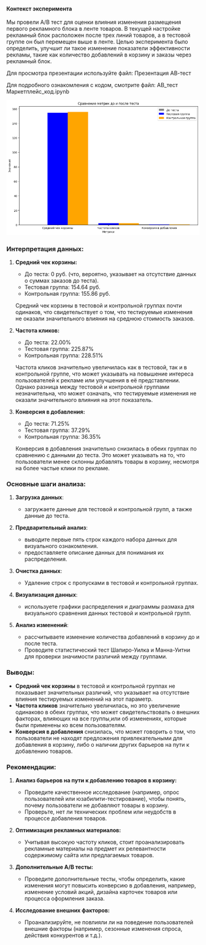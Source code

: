 #### Контекст эксперимента

Мы провели A/B тест для оценки влияния изменения размещения первого рекламного блока в ленте товаров. В текущей настройке рекламный блок расположен после трех линий товаров, а в тестовой группе он был перемещен выше в ленте. Целью эксперимента было определить, улучшит ли такое изменение показатели эффективности рекламы, такие как количество добавлений в корзину и заказы через рекламный блок.

Для просмотра презентации используйте файл: Презентация АВ-тест

Для подробного ознакомления с кодом, смотрите файл: АВ_тест Маркетплейс_код.ipynb

 ![Сравнение основных метрик](https://github.com/YugaScFM/AB_test_Marketplace/blob/main/загруженное%20(4).png)
     
 ### Интерпретация данных:

1. **Средний чек корзины:**
   - До теста: 0 руб. (что, вероятно, указывает на отсутствие данных о суммах заказов до теста).
   - Тестовая группа: 154.64 руб.
   - Контрольная группа: 155.86 руб.

   Средний чек корзины в тестовой и контрольной группах почти одинаков, что свидетельствует о том, что тестируемые изменения не оказали значительного влияния на среднюю стоимость заказов.

2. **Частота кликов:**
   - До теста: 22.00%
   - Тестовая группа: 225.87%
   - Контрольная группа: 228.51%

   Частота кликов значительно увеличилась как в тестовой, так и в контрольной группе, что может указывать на повышение интереса пользователей к рекламе или улучшения в её представлении. Однако разница между тестовой и контрольной группами незначительна, что может означать, что тестируемые изменения не оказали значительного влияния на этот показатель.

3. **Конверсия в добавления:**
   - До теста: 71.25%
   - Тестовая группа: 37.29%
   - Контрольная группа: 36.35%

   Конверсия в добавления значительно снизилась в обеих группах по сравнению с данными до теста. Это может указывать на то, что пользователи менее склонны добавлять товары в корзину, несмотря на более частые клики по рекламе.
   
### Основные шаги анализа:

1. **Загрузка данных**:
   - загружаете данные для тестовой и контрольной групп, а также данные до теста.

2. **Предварительный анализ**:
   - выводите первые пять строк каждого набора данных для визуального ознакомления.
   - предоставляете описание данных для понимания их распределения.

3. **Очистка данных**:
   - Удаление строк с пропусками в тестовой и контрольной группах.

4. **Визуализация данных**:
   - используете графики распределения и диаграммы размаха для визуального сравнения данных тестовой и контрольной групп.

5. **Анализ изменений**:
   - рассчитываете изменение количества добавлений в корзину до и после теста.
   - Проводите статистический тест Шапиро-Уилка и Манна-Уитни для проверки значимости различий между группами.

### Выводы:

- **Средний чек корзины** в тестовой и контрольной группах не показывает значительных различий, что указывает на отсутствие влияния тестируемых изменений на этот параметр.
- **Частота кликов** значительно увеличилась, но это увеличение одинаково в обеих группах, что может свидетельствовать о внешних факторах, влияющих на все группы,или об изменениях, которые были применены ко всем пользователям.
- **Конверсия в добавления** снизилась, что может говорить о том, что пользователи не находят предложения привлекательными для добавления в корзину, либо о наличии других барьеров на пути к добавлению товаров.

### Рекомендации:

1. **Анализ барьеров на пути к добавлению товаров в корзину:**
   - Проведите качественное исследование (например, опрос пользователей или юзабилити-тестирование), чтобы понять, почему пользователи не добавляют товары в корзину.
   - Проверьте, нет ли технических проблем или неудобств в процессе добавления товаров.

2. **Оптимизация рекламных материалов:**
   - Учитывая высокую частоту кликов, стоит проанализировать рекламные материалы на предмет их релевантности содержимому сайта или предлагаемых товаров.

3. **Дополнительные A/B тесты:**
   - Проведите дополнительные тесты, чтобы определить, какие изменения могут повысить конверсию в добавления, например, изменение условий акций, дизайна карточек товаров или процесса оформления заказа.

4. **Исследование внешних факторов:**
   - Проанализируйте, не повлияли ли на поведение пользователей внешние факторы (например, сезонные изменения спроса, действия конкурентов и т.д.).
